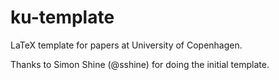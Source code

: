 # ku-template

LaTeX template for papers at University of Copenhagen.

Thanks to Simon Shine (@sshine) for doing the initial template.
